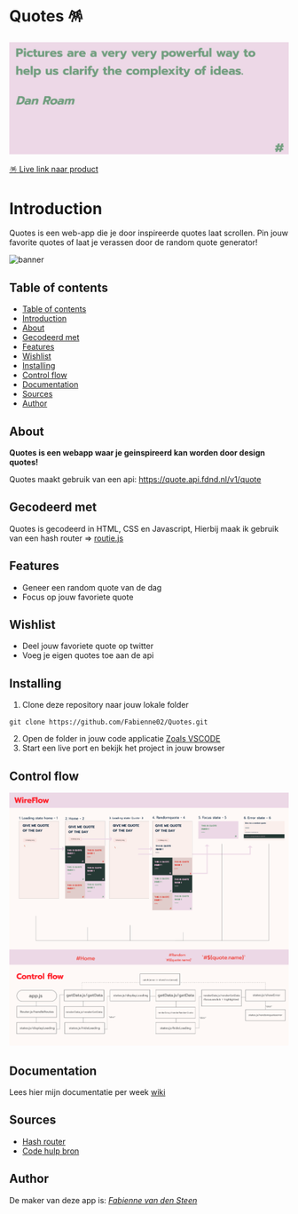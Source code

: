 # Quotes 🪅
<img src="https://github.com/Fabienne02/Quotes/blob/main/assets/Focus quote.jpg" width=530 >

[ 🪅 Live link naar product](https://Fabienne02.github.io/Quotes/index.html)

# Introduction
Quotes is een web-app die je door inspireerde quotes laat scrollen.
Pin jouw favorite quotes of laat je verassen door de random quote generator!

<img src="./assets/quotes.png" height="700" alt="banner">

## Table of contents
  - [Table of contents](#table-of-contents)
  - [Introduction](#introduction)
  - [About](#about)
  - [Gecodeerd met](#gecodeerd-met)
  - [Features](#features)
  - [Wishlist](#wishlist)
  - [Installing](#installing)
  - [Control flow](#control-flow)
  - [Documentation](#documentation)
  - [Sources](#sources)
  - [Author](#author)

## About
**Quotes is een webapp waar je geinspireerd kan worden door design quotes!**

Quotes maakt gebruik van een api: https://quote.api.fdnd.nl/v1/quote

## Gecodeerd met
Quotes is gecodeerd in HTML, CSS en Javascript, Hierbij maak ik gebruik van een hash router => [routie.js](http://projects.jga.me/routie/) 

## Features
<ul>
  <li>Geneer een random quote van de dag</li>
  <li>Focus op jouw favoriete quote</li>
</ul>

## Wishlist
<ul>
  <li>Deel jouw favoriete quote op twitter</li>
  <li>Voeg je eigen quotes toe aan de api</li>
</ul>

## Installing
1. Clone deze repository naar jouw lokale folder
```
git clone https://github.com/Fabienne02/Quotes.git
```
2. Open de folder in jouw code applicatie [Zoals VSCODE](https://code.visualstudio.com/Download)
3. Start een live port en bekijk het project in jouw browser

## Control flow
<img src="https://github.com/Fabienne02/Quotes/blob/main/assets/control flow 3.png">

## Documentation
Lees hier mijn documentatie per week [wiki](https://github.com/Fabienne02/Quotes/wiki)

## Sources
- [Hash router](http://projects.jga.me/routie/)
- [Code hulp bron](https://developer.mozilla.org/en-US/)


## Author
De maker van deze app is: [*Fabienne van den Steen*](https://github.com/Fabienne02)

<!-- Here are some hints for your project! -->

<!-- Start out with a title and a description -->

<!-- Add a nice image here at the end of the week, showing off your shiny frontend 📸 -->

<!-- Add a link to your live demo in Github Pages 🌐-->

<!-- replace the code in the /docs folder with your own, so you can showcase your work with GitHub Pages 🌍 -->

<!-- Maybe a table of contents here? 📚 -->

<!-- ☝️ replace this description with a description of your own work -->

<!-- How about a section that describes how to install this project? 🤓 -->

<!-- ...but how does one use this project? What are its features 🤔 -->

<!-- ...you should implement an explanation of client- server rendering choices 🍽 -->

<!-- ...and an activity diagram including the Service Worker 📈 -->

<!-- This would be a good place for a list of enhancements to optimize the critical render path implemented your app  -->

<!-- Maybe a checklist of done stuff and stuff still on your wishlist? ✅ -->

<!-- We all stand on the shoulders of giants, please link all the sources you used in to create this project. -->

<!-- How about a license here? When in doubt use GNU GPL v3. 📜  -->
